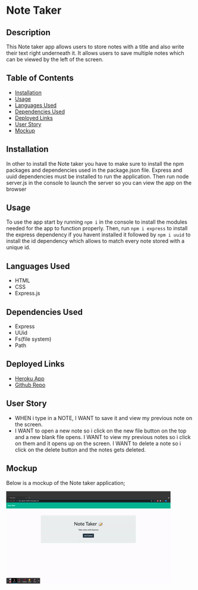 # Note Taker

## Description

This Note taker app allows users to store notes with a title and also write their text right underneath it. It allows users to save multiple notes which can be viewed by the left of the screen.

## Table of Contents
* [Installation](#Installation)
* [Usage](#Usage)
* [Languages Used](#Languages-Used)
* [Dependencies Used](#Dependencies-Used)
* [Deployed Links](#Deployed-Links)
* [User Story](#User-Story)
* [Mockup](#Mockup)

## Installation

In other to install the Note taker you have to make sure to install the npm packages and dependencies used in the package.json file. Express and uuid dependencies must be installed to run the application. Then run node server.js in the console to launch the server so you can view the app on the browser
## Usage
To use the app start by running `npm i` in the console to install the modules needed for the app to function properly. Then, run `npm i express` to install the express dependency if you havent installed it followed by `npm i uuid` to install the id dependency which allows to match every note stored with a unique id.
## Languages Used
* HTML
* CSS
* Express.js
## Dependencies Used
  * Express
  * UUid
  * Fs(file system)
  * Path
## Deployed Links
* [Heroku App](https://salty-garden-90952.herokuapp.com/)
* [Github Repo](https://github.com/Daniel-ipymb/Note-Taker)
## User Story
* WHEN i type in a NOTE, I WANT to save it and view my previous note on the screen.
* I WANT to open a new note so i click on the new file button on the top and a new blank file opens. I WANT to view my previous notes so i click on them and it opens up on the screen. I WANT to delete a note so i click on the delete button and the notes gets deleted.
## Mockup
Below is a mockup of the Note taker application;

  ![NoteTaker](./Notetaker.gif)